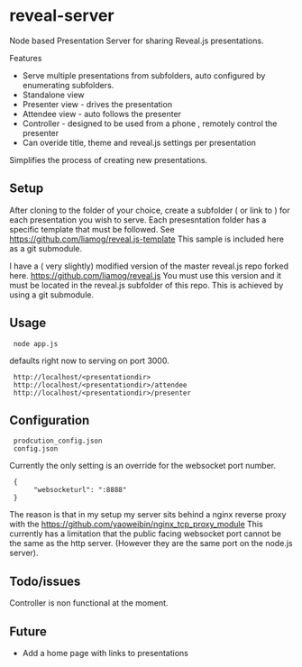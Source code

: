 reveal-server
=============

Node based Presentation Server for sharing Reveal.js presentations. 

Features
* Serve multiple presentations from subfolders, auto configured by enumerating subfolders.
* Standalone view
* Presenter view - drives the presentation
* Attendee view - auto follows the presenter
* Controller - designed to be used from a phone , remotely control the presenter
* Can overide title, theme and reveal.js settings per presentation

Simplifies the process of creating new presentations.

Setup
-----

After cloning to the folder of your choice, create a subfolder ( or link to ) for each presentation you wish to serve.
Each presesntation folder has a specific template that must be followed. See https://github.com/liamog/reveal.js-template
This sample is included here as a git submodule.

I have a ( very slightly) modified version of the master reveal.js repo forked here. https://github.com/liamog/reveal.js
You must use this version and it must be located in the reveal.js subfolder of this repo. 
This is achieved by using a git submodule.

Usage
-----
     node app.js

defaults right now to serving on port 3000. 
 
     http://localhost/<presentationdir> 
     http://localhost/<presentationdir>/attendee
     http://localhost/<presentationdir>/presenter 

Configuration
-------------
     prodcution_config.json
     config.json 

 Currently the only setting is an override for the websocket port number. 

     {
          "websocketurl": ":8888"
     }

The reason is that in my setup my server sits behind a nginx reverse proxy with the https://github.com/yaoweibin/nginx_tcp_proxy_module
This currently has a limitation that the public facing websocket port cannot be the same as the http server.
(However they are the same port on the node.js server). 

                              
Todo/issues
-----------
Controller is non functional at the moment. 

Future
------
* Add a home page with links to presentations



